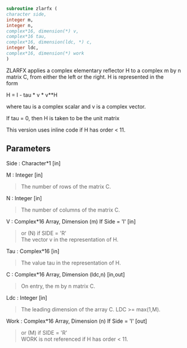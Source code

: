 ```fortran  
subroutine zlarfx (  
character side,  
integer m,  
integer n,  
complex*16, dimension(*) v,  
complex*16 tau,  
complex*16, dimension(ldc, *) c,  
integer ldc,  
complex*16, dimension(*) work  
)  
```  
  
ZLARFX applies a complex elementary reflector H to a complex m by n  
matrix C, from either the left or the right. H is represented in the  
form  
  
H = I - tau * v * v**H  
  
where tau is a complex scalar and v is a complex vector.  
  
If tau = 0, then H is taken to be the unit matrix  
  
This version uses inline code if H has order < 11.  
  
## Parameters  
Side : Character*1 [in]  
  
M : Integer [in]  
> The number of rows of the matrix C.  
  
N : Integer [in]  
> The number of columns of the matrix C.  
  
V : Complex*16 Array, Dimension (m) If Side = 'l' [in]  
> or (N) if SIDE = 'R'  
> The vector v in the representation of H.  
  
Tau : Complex*16 [in]  
> The value tau in the representation of H.  
  
C : Complex*16 Array, Dimension (ldc,n) [in,out]  
> On entry, the m by n matrix C.  
  
Ldc : Integer [in]  
> The leading dimension of the array C. LDC >= max(1,M).  
  
Work : Complex*16 Array, Dimension (n) If Side = 'l' [out]  
> or (M) if SIDE = 'R'  
> WORK is not referenced if H has order < 11.  
  
